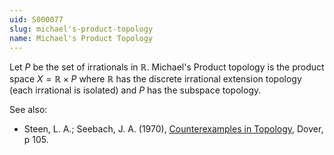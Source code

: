 ```yaml
---
uid: S000077
slug: michael's-product-topology
name: Michael's Product Topology
---
```

Let $P$ be the set of irrationals in $\mathbb{R}$. Michael's Product topology is the product space $X = \mathbb{R} \times P$ where $\mathbb{R}$ has the discrete irrational extension topology (each irrational is isolated) and $P$ has the subspace topology.

See also:

* Steen, L. A.; Seebach, J. A. (1970), [Counterexamples in Topology](http://books.google.com/books/about/Counterexamples_in_Topology.html?id=DkEuGkOtSrUC), Dover, p 105.


